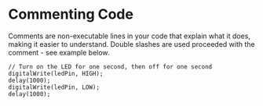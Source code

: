 # Commenting Code

Comments are non-executable lines in your code that explain what it does, making it easier to understand. Double slashes are used proceeded with the comment - see example below.

```
// Turn on the LED for one second, then off for one second
digitalWrite(ledPin, HIGH);
delay(1000);
digitalWrite(ledPin, LOW);
delay(1000);
```
